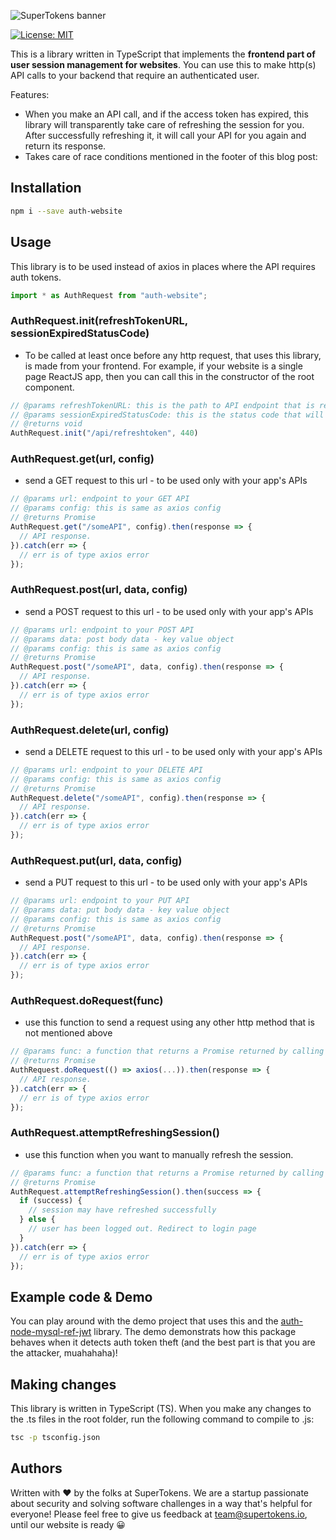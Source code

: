 ![SuperTokens banner](https://github.com/supertokens/auth-node-mysql-ref-jwt/blob/master/images/github%20cover.png)

[![License: MIT](https://img.shields.io/badge/License-MIT-brightgreen.svg)](https://github.com/supertokens/auth-website/blob/master/LICENSE)

This is a library written in TypeScript that implements the **frontend part of user session management for websites**. You can use this to make http(s) API calls to your backend that require an authenticated user.

Features:
- When you make an API call, and if the access token has expired, this library will transparently take care of refreshing the session for you. After successfully refreshing it, it will call your API for you again and return its response.
- Takes care of race conditions mentioned in the footer of this blog post: <TODO blog post link>

## Installation
```bash
npm i --save auth-website
```

## Usage
This library is to be used instead of axios in places where the API requires auth tokens.
```js
import * as AuthRequest from "auth-website";
```
### AuthRequest.init(refreshTokenURL, sessionExpiredStatusCode)
- To be called at least once before any http request, that uses this library, is made from your frontend. For example, if your website is a single page ReactJS app, then you can call this in the constructor of the root component.
```js
// @params refreshTokenURL: this is the path to API endpoint that is responsible for refreshing the session when the access token expires.
// @params sessionExpiredStatusCode: this is the status code that will be sent by any API that detects session expiry.
// @returns void
AuthRequest.init("/api/refreshtoken", 440)
```
### AuthRequest.get(url, config)
- send a GET request to this url - to be used only with your app's APIs
```js
// @params url: endpoint to your GET API
// @params config: this is same as axios config
// @returns Promise
AuthRequest.get("/someAPI", config).then(response => {
  // API response.
}).catch(err => {
  // err is of type axios error
});
```
### AuthRequest.post(url, data, config)
- send a POST request to this url - to be used only with your app's APIs
```js
// @params url: endpoint to your POST API
// @params data: post body data - key value object
// @params config: this is same as axios config
// @returns Promise
AuthRequest.post("/someAPI", data, config).then(response => {
  // API response.
}).catch(err => {
  // err is of type axios error
});
```
### AuthRequest.delete(url, config)
- send a DELETE request to this url - to be used only with your app's APIs
```js
// @params url: endpoint to your DELETE API
// @params config: this is same as axios config
// @returns Promise
AuthRequest.delete("/someAPI", config).then(response => {
  // API response.
}).catch(err => {
  // err is of type axios error
});
```
### AuthRequest.put(url, data, config)
- send a PUT request to this url - to be used only with your app's APIs
```js
// @params url: endpoint to your PUT API
// @params data: put body data - key value object
// @params config: this is same as axios config
// @returns Promise
AuthRequest.post("/someAPI", data, config).then(response => {
  // API response.
}).catch(err => {
  // err is of type axios error
});
```
### AuthRequest.doRequest(func)
- use this function to send a request using any other http method that is not mentioned above
```js
// @params func: a function that returns a Promise returned by calling the axios function
// @returns Promise
AuthRequest.doRequest(() => axios(...)).then(response => {
  // API response.
}).catch(err => {
  // err is of type axios error
});
```
### AuthRequest.attemptRefreshingSession()
- use this function when you want to manually refresh the session.
```js
// @params func: a function that returns a Promise returned by calling the axios function
// @returns Promise
AuthRequest.attemptRefreshingSession().then(success => {
  if (success) {
    // session may have refreshed successfully 
  } else {
    // user has been logged out. Redirect to login page
  }
}).catch(err => {
  // err is of type axios error
});
```

## Example code & Demo
You can play around with the demo project that uses this and the [auth-node-mysql-ref-jwt](https://github.com/supertokens/auth-node-mysql-ref-jwt) library. The demo demonstrats how this package behaves when it detects auth token theft (and the best part is that you are the attacker, muahahaha)!

## Making changes
This library is written in TypeScript (TS). When you make any changes to the .ts files in the root folder, run the following command to compile to .js:
```bash
tsc -p tsconfig.json
```

## Authors
Written with :heart: by the folks at SuperTokens. We are a startup passionate about security and solving software challenges in a way that's helpful for everyone! Please feel free to give us feedback at team@supertokens.io, until our website is ready :grinning:

